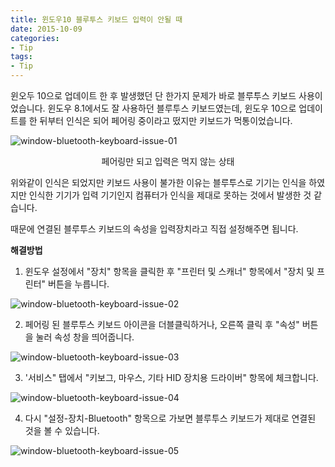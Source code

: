 ```yaml
---
title: 윈도우10 블루투스 키보드 입력이 안될 때
date: 2015-10-09
categories:
- Tip
tags:
- Tip
---
```


 윈오두 10으로 업데이트 한 후 발생했던 단 한가지 문제가 바로 블루투스 키보드 사용이었습니다. 윈도우 8.1에서도 잘 사용하던 블루투스 키보드였는데, 윈도우 10으로 업데이트를 한 뒤부터 인식은 되어 페어링 중이라고 떴지만 키보드가 먹통이었습니다. 

![window-bluetooth-keyboard-issue-01](https://user-images.githubusercontent.com/18159012/49141602-51278f80-f33a-11e8-89fe-356c9220e766.png)

<center>페어링만 되고 입력은 먹지 않는 상태</center>

 위와같이 인식은 되었지만 키보드 사용이 불가한 이유는 블루투스로 기기는 인식을 하였지만 인식한 기기가 입력 기기인지 컴퓨터가 인식을 제대로 못하는 것에서 발생한 것 같습니다.

 때문에 연결된 블루투스 키보드의 속성을 입력장치라고 직접 설정해주면 됩니다.

**해결방법**

1. 윈도우 설정에서 "장치" 항목을 클릭한 후 "프린터 및 스캐너" 항목에서 "장치 및 프린터" 버튼을 누릅니다.

![window-bluetooth-keyboard-issue-02](https://user-images.githubusercontent.com/18159012/49141650-6a304080-f33a-11e8-8b46-7e1314394734.png)

2. 페어링 된 블루투스 키보드 아이콘을 더블클릭하거나, 오른쪽 클릭 후 "속성" 버튼을 눌러 속성 창을 띄어줍니다.

![window-bluetooth-keyboard-issue-03](https://user-images.githubusercontent.com/18159012/49141669-787e5c80-f33a-11e8-876e-99806747d63f.png)

3. '서비스" 탭에서 "키보그, 마우스, 기타 HID 장치용 드라이버" 항목에 체크합니다.

![window-bluetooth-keyboard-issue-04](https://user-images.githubusercontent.com/18159012/49141679-7f0cd400-f33a-11e8-9a0c-85cc31990b59.png)

4. 다시 "설정-장치-Bluetooth" 항목으로 가보면 블루투스 키보드가 제대로 연결된 것을 볼 수 있습니다.

![window-bluetooth-keyboard-issue-05](https://user-images.githubusercontent.com/18159012/49141691-846a1e80-f33a-11e8-8f5e-fcd72b993de1.png)




  